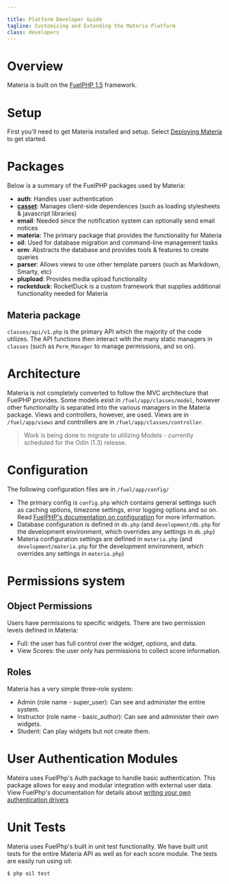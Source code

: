```yaml
---

title: Platform Developer Guide
tagline: Customizing and Extending the Materia Platform
class: developers
---
```



# Overview

Materia is built on the <a href="http://fuelphp.com/">FuelPHP 1.5</a> framework.

# Setup

First you'll need to get Materia installed and setup.  Select <a href="{{ site.baseurl }}/admin/deploying-materia.html">Deploying Materia</a> to get started.

# Packages

Below is a summary of the FuelPHP packages used by Materia:

* **auth**: Handles user authentication
* **[casset](https://github.com/canton7/fuelphp-casset)**: Manages client-side dependences (such as loading stylesheets &amp; javascript libraries)
* **email**: Needed since the notification system can optionally send email notices
* **materia**: The primary package that provides the functionality for Materia
* **oil**: Used for database migration and command-line management tasks
* **orm**: Abstracts the database and provides tools &amp; features to create queries
* **parser**: Allows views to use other template parsers (such as Markdown, Smarty, etc)
* **plupload**: Provides media upload functionality
* **rocketduck**: RocketDuck is a custom framework that supplies additional functionality needed for Materia

## Materia package

`classes/api/v1.php` is the primary API which the majority of the code utilizes. The API functions then interact with the many static managers in `classes` (such as `Perm_Manager` to manage permissions, and so on).

# Architecture

Materia is not completely converted to follow the MVC architecture that FuelPHP provides. Some models exist in `/fuel/app/classes/model`, however other functionality is separated into the various managers in the Materia package. Views and controllers, however, are used. Views are in `/fuel/app/views` and controllers are in `/fuel/app/classes/controller`.

> Work is being done to migrate to utilizing Models - currently scheduled for the Odin (1.3) release.

# Configuration

The following configuration files are in `/fuel/app/config/`

* The primary config is `config.php` which contains general settings such as caching options, timezone settings, error logging options and so on. Read <a href="http://fuelphp.com/docs/general/configuration.html">FuelPHP's documentation on configuration</a> for more information.
* Database configuration is defined in `db.php` (and `development/db.php` for the development environment, which overrides any settings in `db.php`)
* Materia configuration settings are defined in `materia.php` (and `development/materia.php` for the development environment, which overrides any settings in `materia.php`)

# Permissions system

## Object Permissions

Users have permissions to specific widgets.  There are two permission levels defined in Materia:

* Full: the user has full control over the widget, options, and data.
* View Scores: the user only has permissions to collect score information.

## Roles

Materia has a very simple three-role system:

* Admin (role name - super_user): Can see and administer the entire system.
* Instructor (role name - basic_author): Can see and administer their own widgets.
* Student: Can play widgets but not create them.

# User Authentication Modules

Mateira uses FuelPhp's Auth package to handle basic authentication. This package allows for easy and modular integration with external user data.  View FuelPhp's documentation for details about [writing your own authentication drivers](http://fuelphp.com/docs/packages/auth/drivers.html)

# Unit Tests

Materia uses FuelPhp's built in unit test functionality.  We have built unit tests for the entire Materia API as well as for each score module. The tests are easily run using oil:

```shell
$ php oil test
```
